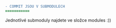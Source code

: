 ```diff
- COMMIT JSOU V SUBMODULECH
===========
```

Jednotlivé submoduly najdete ve složce modules :))

